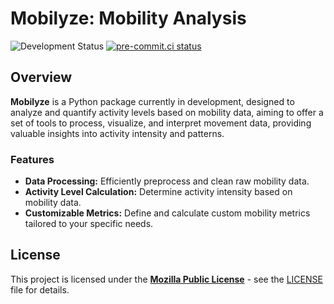 # Mobilyze: Mobility Analysis

![Development Status](https://img.shields.io/badge/status-in%20development-orange)
[![pre-commit.ci status](https://results.pre-commit.ci/badge/github/datapartnership/mobilyze/main.svg)](https://results.pre-commit.ci/latest/github/datapartnership/mobilyze/main)

## Overview

**Mobilyze** is a Python package currently in development, designed to analyze and quantify activity levels based on mobility data, aiming to offer a set of tools to process, visualize, and interpret movement data, providing valuable insights into activity intensity and patterns.

### Features

- **Data Processing:** Efficiently preprocess and clean raw mobility data.
- **Activity Level Calculation:** Determine activity intensity based on mobility data.
- **Customizable Metrics:** Define and calculate custom mobility metrics tailored to your specific needs.

## License

This project is licensed under the [**Mozilla Public License**](https://opensource.org/license/mpl-2-0/) - see the [LICENSE](LICENSE) file for details.
